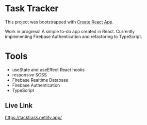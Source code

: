 # Task Tracker

This project was bootstrapped with [Create React App](https://github.com/facebook/create-react-app).

Work in progress! A simple to-do app created in React. Currently implementing Firebase Authentication and refactoring to TypeScript.

# Tools
- useState and useEffect React hooks  
- responsive SCSS
- Firebase Realtime Database
- Firebase Authentication
- TypeScript

## Live Link
https://tacktrask.netlify.app/

